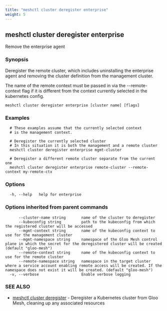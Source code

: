 ```yaml
---
title: "meshctl cluster deregister enterprise"
weight: 5
---
```

## meshctl cluster deregister enterprise

Remove the enterprise agent

### Synopsis

Deregister the remote cluster, which includes uninstalling the
enterprise agent and removing the cluster definition from the management cluster.

The name of the remote context must be passed in via the --remote-context flag
if it is different from the context currently selected in the kubernetes config.

```
meshctl cluster deregister enterprise [cluster name] [flags]
```

### Examples

```
  # These examples assume that the currently selected context
  # is the management context.

  # Deregister the currently selected cluster
  # In this situation it is both the management and a remote cluster
  meshctl cluster deregister enterprise mgmt-cluster

  # Deregister a different remote cluster separate from the current one
  meshctl cluster deregister enterprise remote-cluster --remote-context my-remote-ctx
```

### Options

```
  -h, --help   help for enterprise
```

### Options inherited from parent commands

```
      --cluster-name string       name of the cluster to deregister
      --kubeconfig string         path to the kubeconfig from which the registered cluster will be accessed
      --mgmt-context string       name of the kubeconfig context to use for the management cluster
      --mgmt-namespace string     namespace of the Gloo Mesh control plane in which the secret for the deregistered cluster will be created (default "gloo-mesh")
      --remote-context string     name of the kubeconfig context to use for the remote cluster
      --remote-namespace string   namespace in the target cluster where a service account enabling remote access will be created. If the namespace does not exist it will be created. (default "gloo-mesh")
  -v, --verbose                   Enable verbose logging
```

### SEE ALSO

* [meshctl cluster deregister](../meshctl_cluster_deregister)	 - Deregister a Kubernetes cluster from Gloo Mesh, cleaning up any associated resources

